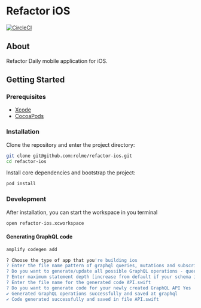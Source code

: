 # Refactor iOS

[![CircleCI](https://circleci.com/gh/rolme/refactor-ios/tree/master.svg?style=svg&circle-token=85e54e8fc2736fae1df6c637277798de7c505171)](https://circleci.com/gh/rolme/refactor-ios/tree/master)

## About

Refactor Daily mobile application for iOS.

## Getting Started

### Prerequisites

- [Xcode](https://apps.apple.com/us/app/xcode/id497799835?mt=12)
- [CocoaPods](https://guides.cocoapods.org/using/getting-started.html)

### Installation

Clone the repository and enter the project directory:

```sh
git clone git@github.com:rolme/refactor-ios.git
cd refactor-ios
```

Install core dependencies and bootstrap the project:

```sh
pod install
```

### Development

After installation, you can start the workspace in you terminal

```sh
open refactor-ios.xcworkspace
```

#### Generating GraphQL code

```sh
amplify codegen add

? Choose the type of app that you're building ios
? Enter the file name pattern of graphql queries, mutations and subscriptions ./*.graphql
? Do you want to generate/update all possible GraphQL operations - queries, mutations and subscriptions Yes
? Enter maximum statement depth [increase from default if your schema is deeply nested] 4
? Enter the file name for the generated code API.swift
? Do you want to generate code for your newly created GraphQL API Yes
✔ Generated GraphQL operations successfully and saved at graphql
✔ Code generated successfully and saved in file API.swift
```
